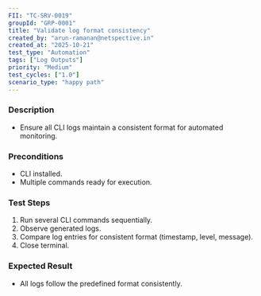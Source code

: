 ```yaml
---
FII: "TC-SRV-0019"
groupId: "GRP-0001"
title: "Validate log format consistency"
created_by: "arun-ramanan@netspective.in"
created_at: "2025-10-21"
test_type: "Automation"
tags: ["Log Outputs"]
priority: "Medium"
test_cycles: ["1.0"]
scenario_type: "happy path"
---
```


### Description

- Ensure all CLI logs maintain a consistent format for automated monitoring.

### Preconditions

- CLI installed.  
- Multiple commands ready for execution.

### Test Steps

1. Run several CLI commands sequentially.  
2. Observe generated logs.  
3. Compare log entries for consistent format (timestamp, level, message).  
4. Close terminal.

### Expected Result

- All logs follow the predefined format consistently.
